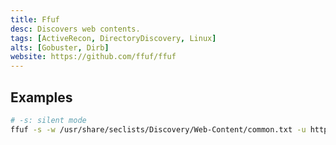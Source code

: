 ```yaml
---
title: Ffuf
desc: Discovers web contents.
tags: [ActiveRecon, DirectoryDiscovery, Linux]
alts: [Gobuster, Dirb]
website: https://github.com/ffuf/ffuf
---
```


## Examples

```sh
# -s: silent mode
ffuf -s -w /usr/share/seclists/Discovery/Web-Content/common.txt -u http://10.0.0.1/FUZZ
```